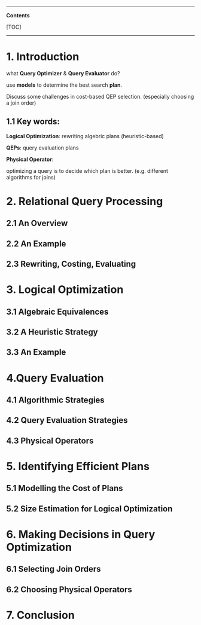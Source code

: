 <hr/>

**Contents**

[TOC]





<hr/>

# 1. Introduction

what **Query Optimizer** & **Query Evaluator** do?

use **models** to determine the best search **plan**.

Discuss some challenges in cost-based QEP selection. (especially choosing a join order)

## 1.1 Key words:

**Logical Optimization**:  rewriting algebric plans (heuristic-based)

**QEPs**: query evaluation plans

**Physical Operator**: 

optimizing a query is to decide which plan is better. (e.g. different algorithms for joins)







# 2. Relational Query Processing



## 2.1 An Overview



## 2.2 An Example



## 2.3 Rewriting, Costing, Evaluating





# 3. Logical Optimization

## 3.1 Algebraic Equivalences

## 3.2 A Heuristic Strategy

## 3.3 An Example







# 4.Query Evaluation

## 4.1 Algorithmic Strategies

## 4.2 Query Evaluation Strategies

## 4.3 Physical Operators







# 5. Identifying Efficient Plans

## 5.1 Modelling the Cost of Plans

## 5.2 Size Estimation for Logical Optimization







# 6. Making Decisions in Query Optimization

## 6.1 Selecting Join Orders

## 6.2 Choosing Physical Operators







# 7. Conclusion







